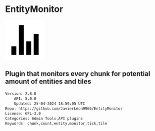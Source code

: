 # EntityMonitor
<img src="https://raw.githubusercontent.com/JavierLeon9966/EntityMonitor/a09af9b4a7272c3f3bcb38794539002aa1eb62f9/icon.png" width="128" height="128" />

## Plugin that monitors every chunk for potential amount of entities and tiles
```properties
Version: 2.8.0
    API: 5.0.0
    Updated: 25-04-2024 18:59:05 UTC
Repo: https://github.com/JavierLeon9966/EntityMonitor
License: GPL-3.0
Categories: Admin Tools,API plugins
Keywords: chunk,count,entity,monitor,tick,tile
```